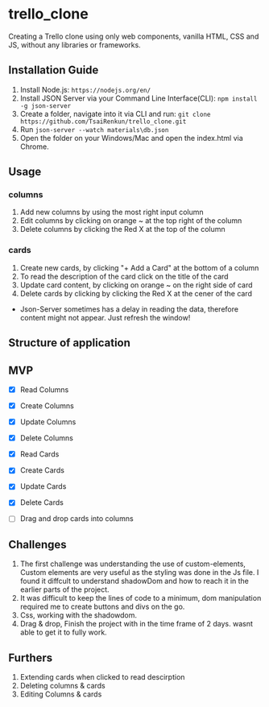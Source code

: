 # trello_clone

Creating a Trello clone using only web components, vanilla HTML, CSS and JS, without any libraries or frameworks.

## Installation Guide

1.  Install Node.js: `https://nodejs.org/en/`
2.  Install JSON Server via your Command Line Interface(CLI): `npm install -g json-server`
3.  Create a folder, navigate into it via CLI and run: `git clone https://github.com/TsaiRenkun/trello_clone.git`
4.  Run `json-server --watch materials\db.json`
5.  Open the folder on your Windows/Mac and open the index.html via Chrome.

## Usage

### columns

1. Add new columns by using the most right input column
2. Edit columns by clicking on orange ~ at the top right of the column
3. Delete columns by clicking the Red X at the top of the column

### cards

1.  Create new cards, by clicking "+ Add a Card" at the bottom of a column
2.  To read the description of the card click on the title of the card
3.  Update card content, by clicking on orange ~ on the right side of card
4.  Delete cards by clicking by clicking the Red X at the cener of the card

- Json-Server sometimes has a delay in reading the data, therefore content might not appear. Just refresh the window!

## Structure of application

## MVP

- [x] Read Columns
- [x] Create Columns

- [x] Update Columns
- [x] Delete Columns

- [x] Read Cards
- [x] Create Cards

- [x] Update Cards
- [x] Delete Cards

- [ ] Drag and drop cards into columns

## Challenges

1. The first challenge was understanding the use of custom-elements, Custom elements are very useful as the styling was done in the Js file. I found it diffcult to understand shadowDom and how to reach it in the earlier parts of the project.
2. It was difficult to keep the lines of code to a minimum, dom manipulation required me to create buttons and divs on the go.
3. Css, working with the shadowdom.
4. Drag & drop, Finish the project with in the time frame of 2 days. wasnt able to get it to fully work.

## Furthers

1. Extending cards when clicked to read descirption
2. Deleting columns & cards
3. Editing Columns & cards 
